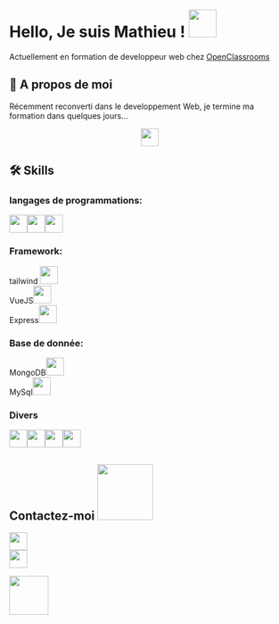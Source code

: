 # Hello, Je suis Mathieu ! <img src = "https://raw.githubusercontent.com/MartinHeinz/MartinHeinz/master/wave.gif" width = 50px>
Actuellement en formation de developpeur web chez [OpenClassrooms](https://openclassrooms.com/fr/paths/185-developpeur-web)

## 🚀 A propos de moi
Récemment reconverti dans le developpement Web, je termine ma formation dans quelques jours...<p align="center"><img src = "https://media2.giphy.com/media/QssGEmpkyEOhBCb7e1/giphy.gif?cid=ecf05e47a0n3gi1bfqntqmob8g9aid1oyj2wr3ds3mg700bl&rid=giphy.gif" width = 32px></p>


## 🛠 Skills  
### langages de programmations:    
<img width ='32px' src ='https://raw.githubusercontent.com/rahulbanerjee26/githubAboutMeGenerator/main/icons/html.svg'><img width ='32px' src ='https://raw.githubusercontent.com/rahulbanerjee26/githubAboutMeGenerator/main/icons/css.svg'><img width ='32px' src ='https://raw.githubusercontent.com/rahulbanerjee26/githubAboutMeGenerator/main/icons/javascript.svg'>
### Framework:
 tailwind  <img width ='32px' src ='https://raw.githubusercontent.com/rahulbanerjee26/githubAboutMeGenerator/main/icons/tailwind.svg'>  
 VueJS<img width ='32px' src ='https://raw.githubusercontent.com/rahulbanerjee26/githubAboutMeGenerator/main/icons/vuejs.svg'>  
 Express<img width ='32px' src ='https://raw.githubusercontent.com/rahulbanerjee26/githubAboutMeGenerator/main/icons/express.svg'>  
### Base de donnée:   
MongoDB<img width ='32px' src ='https://raw.githubusercontent.com/rahulbanerjee26/githubAboutMeGenerator/main/icons/mongodb.svg'>  
MySql<img width ='32px' src ='https://raw.githubusercontent.com/rahulbanerjee26/githubAboutMeGenerator/main/icons/mysql.svg'>
### Divers
<img width ='32px' src ='https://raw.githubusercontent.com/rahulbanerjee26/githubAboutMeGenerator/main/icons/nodejs.svg'><img width ='32px' src ='https://raw.githubusercontent.com/rahulbanerjee26/githubAboutMeGenerator/main/icons/git.svg'><img width ='32px' src ='https://raw.githubusercontent.com/rahulbanerjee26/githubAboutMeGenerator/main/icons/github.svg'><img width ='32px' src ='https://raw.githubusercontent.com/rahulbanerjee26/githubAboutMeGenerator/main/icons/heroku.svg'>
## Contactez-moi <img src='https://raw.githubusercontent.com/ShahriarShafin/ShahriarShafin/main/Assets/handshake.gif' width="100px">  
<a href = 'https://twitter.com/abbal_mathieu'> <img width = '32px' align= 'center' src="https://raw.githubusercontent.com/rahulbanerjee26/githubAboutMeGenerator/main/icons/twitter.svg"/></a>   
<a href = 'https://www.linkedin.com/in/mathieu-abbal'> <img width = '32px' align= 'center' src="https://raw.githubusercontent.com/rahulbanerjee26/githubAboutMeGenerator/main/icons/linked-in-alt.svg"/></a>

<img src = "https://media1.giphy.com/media/JZ40cnfnN11KycrvMF/giphy.gif?cid=ecf05e47a0n3gi1bfqntqmob8g9aid1oyj2wr3ds3mg700bl&rid=giphy.gif" width = 70px>
